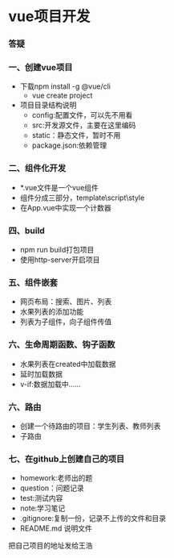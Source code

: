 # vue项目开发

### 答疑

### 一、创建vue项目
* 下载npm install -g @vue/cli
  * vue create project
* 项目目录结构说明
  * config:配置文件，可以先不用看
  * src:开发源文件，主要在这里编码
  * static：静态文件，暂时不用
  * package.json:依赖管理

### 二、组件化开发

* *.vue文件是一个vue组件
* 组件分成三部分，template\script\style
* 在App.vue中实现一个计数器

### 四、build

* npm run build打包项目
* 使用http-server开启项目

### 五、组件嵌套

* 网页布局：搜索、图片、列表
* 水果列表的添加功能
* 列表为子组件，向子组件传值

### 六、生命周期函数、钩子函数

* 水果列表在created中加载数据
* 延时加载数据
* v-if:数据加载中......

### 六、路由

* 创建一个待路由的项目：学生列表、教师列表
* 子路由

### 七、在github上创建自己的项目

* homework:老师出的题
* question：问题记录
* test:测试内容
* note:学习笔记
* .gitignore:复制一份，记录不上传的文件和目录
* README.md 说明文件

把自己项目的地址发给王浩
